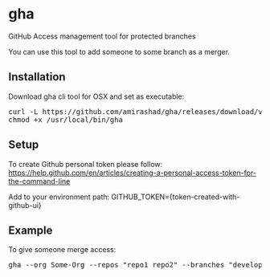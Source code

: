 # gha
GitHub Access management tool for protected branches

You can use this tool to add someone to some branch as a merger.

## Installation
Download gha cli tool for OSX and set as executable: 
<pre>curl -L https://github.com/amirashad/gha/releases/download/v0.0.3/gha_darwin_amd64 -o /usr/local/bin/gha
chmod +x /usr/local/bin/gha</pre>

## Setup
To create Github personal token please follow: https://help.github.com/en/articles/creating-a-personal-access-token-for-the-command-line

Add to your environment path: GITHUB_TOKEN={token-created-with-github-ui}

## Example
To give someone merge access: 
<pre>gha --org Some-Org --repos "repo1 repo2" --branches "develop master" --users "someuser1 someuser2" --operation add</pre>
